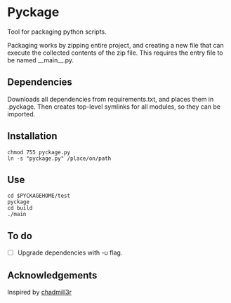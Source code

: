 # Pyckage

Tool for packaging python scripts.

Packaging works by zipping entire project, and creating a new file that can execute the collected contents of the zip file.
This requires the entry file to be named \_\_main\_\_.py.

## Dependencies

Downloads all dependencies from requirements.txt, and places them in .pyckage.
Then creates top-level symlinks for all modules, so they can be imported.

## Installation

    chmod 755 pyckage.py
    ln -s "pyckage.py" /place/on/path

## Use

    cd $PYCKAGEHOME/test
    pyckage
    cd build
    ./main

## To do

- [ ] Upgrade dependencies with -u flag.

## Acknowledgements

Inspired by [chadmill3r](https://www.reddit.com/r/Python/comments/4if7wj/what_do_you_think_is_more_difficult_in_python/d2xni0e)
